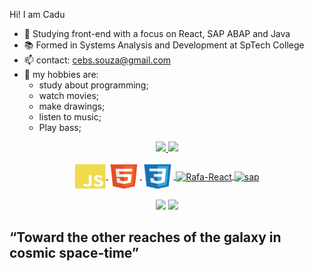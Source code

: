 Hi! I am Cadu 

- 📕 Studying front-end with a focus on React, SAP ABAP and Java
- 📚 Formed in Systems Analysis and Development at SpTech College
- 📫 contact: cebs.souza@gmail.com
- 👾 my hobbies are:
     - study about programming;
     - watch movies;
     - make drawings;
     - listen to music;
     - Play bass;

 <div align="center">
  <a href="https://github.com/cadusouza47">
  <img height="180em" src="https://github-readme-stats.vercel.app/api?username=cadusouza47&show_icons=true&theme=radical&include_all_commits=true&count_private=true"/>
  <img height="180em" src="https://github-readme-stats.vercel.app/api/top-langs/?username=cadusouza47&layout=compact&langs_count=7&theme=radical"/>
</div>
<div style="display: inline_block" align="center"><br>
  <img align="center" alt="Rafa-Js" height="40" width="50" src="https://raw.githubusercontent.com/devicons/devicon/master/icons/javascript/javascript-plain.svg">
  <img align="center" alt="Rafa-HTML" height="40" width="50" src="https://raw.githubusercontent.com/devicons/devicon/master/icons/html5/html5-original.svg">
  <img align="center" alt="Rafa-CSS" height="40" width="50" src="https://raw.githubusercontent.com/devicons/devicon/master/icons/css3/css3-original.svg">
  <img align="center" alt="Rafa-React" height="40" width="50" src="https://cdn.jsdelivr.net/gh/devicons/devicon/icons/react/react-original.svg">
<!--   <img align="center" alt="Rafa-Figma" height="40" width="50" src="https://cdn.jsdelivr.net/gh/devicons/devicon/icons/figma/figma-original.svg"> -->
<!--   <img align="center" alt="Rafa-Android" height="40" width="50" src="https://cdn.jsdelivr.net/gh/devicons/devicon/icons/androidstudio/androidstudio-original.svg" /> -->
  <img align="center" alt="sap" height="40" width="50" src="![image](https://github.com/user-attachments/assets/9349386b-7e94-461c-8ef3-4cda456a7ea8)">
          
</div>
<br>
     
<div align="center">
  <a href = "mailto:cebs.souza@gmail.com"><img src="https://img.shields.io/badge/-Gmail-%23333?style=for-the-badge&logo=gmail&logoColor=white" target="_blank"></a>
  <a href="https://www.linkedin.com/in/carlos-eduardo-batista-de-souza-a86b8a1a6/" target="_blank"><img src="https://img.shields.io/badge/-LinkedIn-%230077B5?style=for-the-badge&logo=linkedin&logoColor=white" target="_blank"></a>
</div>
     
## **“Toward the other reaches of the galaxy in cosmic space-time”**
     
